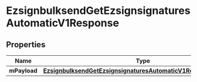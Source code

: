 
# EzsignbulksendGetEzsignsignaturesAutomaticV1Response

## Properties
| Name | Type | Description | Notes |
| ------------ | ------------- | ------------- | ------------- |
| **mPayload** | [**EzsignbulksendGetEzsignsignaturesAutomaticV1ResponseMPayload**](EzsignbulksendGetEzsignsignaturesAutomaticV1ResponseMPayload.md) |  |  |



